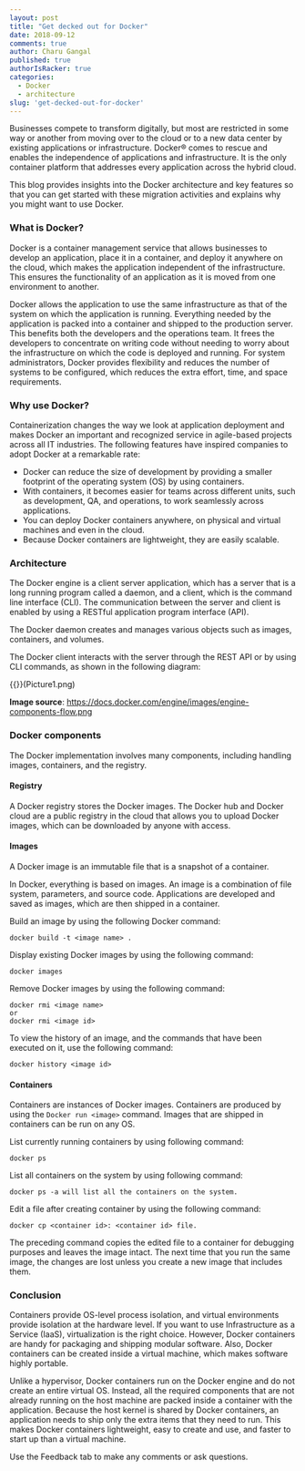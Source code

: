 ```yaml
---
layout: post
title: "Get decked out for Docker"
date: 2018-09-12
comments: true
author: Charu Gangal
published: true
authorIsRacker: true
categories:
  - Docker
  - architecture
slug: 'get-decked-out-for-docker' 
---
```

Businesses compete to transform digitally, but most are restricted in some way
or another from moving over to the cloud or to a new data center by existing
applications or infrastructure. Docker&reg; comes to rescue and enables the
independence of applications and infrastructure. It is the only container
platform that addresses every application across the hybrid cloud.

This blog provides insights into the Docker architecture and key features so that
you can get started with these migration activities and explains why you might
want to use Docker.

<!--more-->

### What is Docker?

Docker is a container management service that allows businesses to develop an
application, place it in a container, and deploy it anywhere on the cloud,
which makes the application independent of the infrastructure. This ensures
the functionality of an application as it is moved from one environment to
another.

Docker allows the application to use the same infrastructure as that of the
system on which the application is running. Everything needed by the application is
packed into a container and shipped to the production server. This benefits both
the developers and the operations team. It frees the developers to concentrate
on writing code without needing to worry about the infrastructure on which the
code is deployed and running. For system administrators, Docker provides
flexibility and reduces the number of systems to be configured, which reduces
the extra effort, time, and space requirements.

### Why use Docker?

Containerization changes the way we look at application deployment and makes
Docker an important and recognized service in agile-based projects across all
IT industries. The following features have inspired companies to adopt Docker
at a remarkable rate:

-	Docker can reduce the size of development by providing a smaller footprint
   of the operating system (OS) by using containers.
-	With containers, it becomes easier for teams across different units, such as
   development, QA, and operations, to work seamlessly across applications.
-	You can deploy Docker containers anywhere, on physical and virtual machines
   and even in the cloud.
-	Because Docker containers are lightweight, they are easily scalable.

### Architecture

The Docker engine is a client server application, which has a server that is a
long running program called a daemon, and a client, which is the command line
interface (CLI). The communication between the server and client is enabled by
using a RESTful application program interface (API).

The Docker daemon creates and manages various objects such as images, containers,
and volumes.

The Docker client interacts with the server through the REST API or by using
CLI commands, as shown in the following diagram:

{{<image src="" title="" alt="">}}(Picture1.png)

**Image source**: https://docs.docker.com/engine/images/engine-components-flow.png

### Docker components

The Docker implementation involves many components, including handling images,
containers, and the registry.

#### Registry

A Docker registry stores the Docker images. The Docker hub and Docker cloud are
a public registry in the cloud that allows you to upload Docker images, which
can be downloaded by anyone with access.

#### Images

A Docker image is an immutable file that is a snapshot of a container.

In Docker, everything is based on images. An image is a combination of file
system, parameters, and source code. Applications are developed and saved as
images, which are then shipped in a container.

Build an image by using the following Docker command:

    docker build -t <image name> .

Display existing Docker images by using the following command:

    docker images

Remove Docker images by using the following command:

    docker rmi <image name>
    or
    docker rmi <image id>

To view the history of an image, and the commands that have been executed on it,
use the following command:

    docker history <image id>

#### Containers

Containers are instances of Docker images. Containers are produced by using the
`Docker run <image>` command. Images that are shipped in containers can be run
on any OS.

List currently running containers by using following command:

    docker ps

List all containers on the system by using following command:

    docker ps -a will list all the containers on the system.

Edit a file after creating container by using the following command:

    docker cp <container id>: <container id> file.

The preceding command copies the edited file to a container for debugging
purposes and leaves the image intact. The next time that you run the same image,
the changes are lost unless you create a new image that includes them.

### Conclusion

Containers provide OS-level process isolation, and  virtual environments provide
isolation at the hardware level. If you want to use Infrastructure as a Service
(IaaS), virtualization is the right choice. However, Docker containers are handy
for packaging and shipping modular software. Also, Docker containers can be
created inside a virtual machine, which makes software highly portable.

Unlike a hypervisor, Docker containers run on the Docker engine and do not
create an entire virtual OS. Instead, all the required components that are not
already running on the host machine are packed inside a container with the
application. Because the host kernel is shared by Docker containers, an
application needs to ship only the extra items that they need to run. This makes
Docker containers lightweight, easy to create and use, and faster to start up
than a virtual machine.

Use the Feedback tab to make any comments or ask questions.